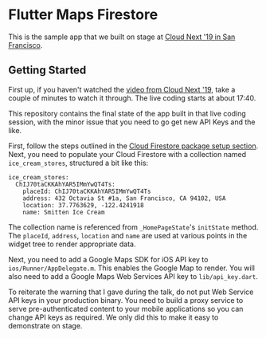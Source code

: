 # Flutter Maps Firestore

This is the sample app that we built on stage at 
[Cloud Next '19 in San Francisco](https://cloud.withgoogle.com/next/sf/).

## Getting Started

First up, if you haven't watched the 
[video from Cloud Next '19](https://www.youtube.com/watch?v=RpQLFAFqMlw), take a 
couple of minutes to watch it through. The live coding starts at about 17:40.

This repository contains the final state of the app built in that live coding session,
with the minor issue that you need to go get new API Keys and the like.

First, follow the steps outlined in the 
[Cloud Firestore package setup section](https://pub.dev/packages/cloud_firestore#setup).
Next, you need to populate your Cloud Firestore with a collection named `ice_cream_stores`,
structured a bit like this:

```
ice_cream_stores:
  ChIJ70taCKKAhYAR5IMmYwQT4Ts:
    placeId: ChIJ70taCKKAhYAR5IMmYwQT4Ts
    address: 432 Octavia St #1a, San Francisco, CA 94102, USA
    location: 37.7763629, -122.4241918
    name: Smitten Ice Cream
```

The collection name is referenced from `_HomePageState`'s `initState` method. The 
`placeId`, `address`, `location` and `name` are used at various points in the widget
tree to render appropriate data.

Next, you need to add a Google Maps SDK for iOS API key to `ios/Runner/AppDelegate.m`.
This enables the Google Map to render. You will also need to add a Google Maps 
Web Services API key to `lib/api_key.dart`. 

To reiterate the warning that I gave during the talk, do not put Web Service API keys 
in your production binary. You need to build a proxy service to serve 
pre-authenticated content to your mobile applications so you can change API keys as 
required. We only did this to make it easy to demonstrate on stage.